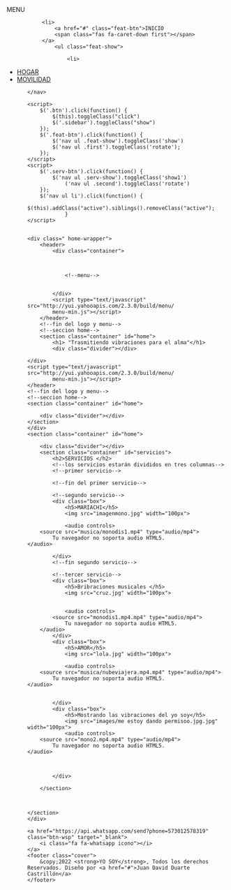 <html lang="en">

<head>
    <meta charset="UTF-8">
    <meta http-equiv="X-UA-Compatible" content="IE=edge">
    <meta name="viewport" content="width=device-width, initial-scale=1.0">
    <link rel="preconnect" href="https://fonts.googleapis.com">
    <link rel="preconnect" href="https://fonts.gstatic.com" crossorigin>
    <link href="https://fonts.googleapis.com/css2?family=Lato:ital,wght@0,300;0,400;1,700&family=Roboto:wght@300;400;700&display=swap" rel="stylesheet">
    <link rel="stylesheet" href="stileee/stylee.css">
    <script src="https://kit.fontawesome.com/6f94f69e77.js" crossorigin="anonymous"></script>
    <script src="https://code.jquery.com/jquery-3.4.1.js"></script>
    </script>
    <script type="text/javascript" src="magg.js">
    </script>
    <title>Conectate!</title>
</head>


<body>
    <div class="btn">
        <span class="fas fa-bars"></span>
    </div>
    <span class="fas fa-bars"></span></div>
    <nav class="sidebar">
        <div class="text">MENU</div>
        <ul>

            <li>
                <a href="#" class="feat-btn">INICIO
                <span class="fas fa-caret-down first"></span>
            </a>
                <ul class="feat-show">
                    
                    <li>
<li><a href="servicios.html">HOGAR</a> </li>
<li><a href="servicios.html">MOVILIDAD</a> </li></li>
         <ul>           
             

    </nav>

    <script>
        $('.btn').click(function() {
            $(this).toggleClass("click")
            $('.sidebar').toggleClass("show")
        });
        $('.feat-btn').click(function() {
            $('nav ul .feat-show').toggleClass('show')
            $('nav ul .first').toggleClass('rotate');
        });
    </script>
    <script>
        $('.serv-btn').click(function() {
            $('nav ul .serv-show').toggleClass('show1')
                ('nav ul .second').toggleClass('rotate')
        });
        $('nav ul li').click(function() {
                    $(this).addClass("active").siblings().removeClass("active");
                }
    </script>


    <div class=" home-wrapper">
        <header>
            <div class="container">



                <!--menu-->


            </div>
            <script type="text/javascript" src="http://yui.yahooapis.com/2.3.0/build/menu/
            menu-min.js"></script>
        </header>
        <!--fin del logo y menu-->
        <!--seccion home-->
        <section class="container" id="home">
            <h1> "Trasmitiendo vibraciones para el alma"</h1>
            <div class="divider"></div>

    </div>
    <script type="text/javascript" src="http://yui.yahooapis.com/2.3.0/build/menu/
            menu-min.js"></script>
    </header>
    <!--fin del logo y menu-->
    <!--seccion home-->
    <section class="container" id="home">

        <div class="divider"></div>
    </section>
    </div>
    <section class="container" id="home">

        <div class="divider"></div>
        <section class="container" id="servicios">
            <h2>SERVICIOS </h2>
            <!--los servicios estarán divididos en tres columnas-->
            <!--primer servicio-->

            <!--fin del primer servicio-->

            <!--segundo servicio-->
            <div class="box">
                <h5>MARIACHI</h5>
                <img src="imagenmono.jpg" width="100px">

                <audio controls>
        <source src="musica/monodis1.mp4" type="audio/mp4">
            Tu navegador no soporta audio HTML5.
    </audio>

            </div>
            <!--fin segundo servicio-->

            <!--tercer servicio-->
            <div class="box">
                <h5>Bribraciones musicales </h5>
                <img src="cruz.jpg" width="100px">


                <audio controls>
            <source src="monodis1.mp4.mp4" type="audio/mp4">
                Tu navegador no soporta audio HTML5.
        </audio>
            </div>
            <div class="box">
                <h5>AMOR</h5>
                <img src="lola.jpg" width="100px">

                <audio controls>
        <source src="musica/nubeviajera.mp4.mp4" type="audio/mp4">
            Tu navegador no soporta audio HTML5.
    </audio>


            </div>
            <div class="box">
                <h5>Mostrando las vibraciones del yo soy</h5>
                <img src="images/me estoy dando permisoo.jpg.jpg" width="100px">
                <audio controls>
        <source src="mono2.mp4.mp4" type="audio/mp4">
            Tu navegador no soporta audio HTML5.
    </audio>



            </div>

        </section>



    </section>
    </div>

    <a href="https://api.whatsapp.com/send?phone=573012578319" class="btn-wsp" target="_blank">
        <i class="fa fa-whatsapp icono"></i>
    </a>
    <footer class="cover">
        &copy;2022 <strong>YO SOY</strong>, Todos los derechos Reservados. Diseño por <a href="#">Juan David Duarte Castrillón</a>
    </footer>
</body>


</html>
